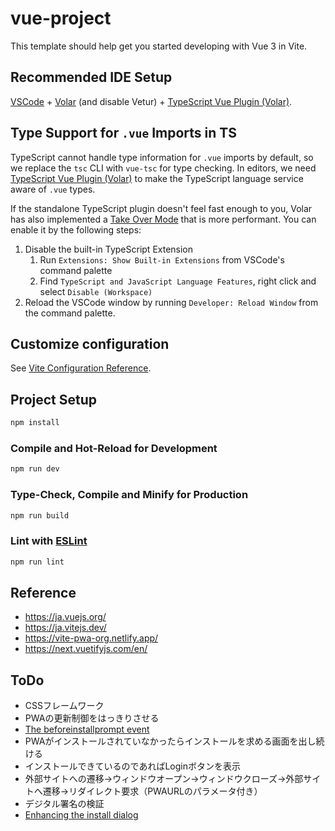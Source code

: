 # vue-project

This template should help get you started developing with Vue 3 in Vite.

## Recommended IDE Setup

[VSCode](https://code.visualstudio.com/) + [Volar](https://marketplace.visualstudio.com/items?itemName=Vue.volar) (and disable Vetur) + [TypeScript Vue Plugin (Volar)](https://marketplace.visualstudio.com/items?itemName=Vue.vscode-typescript-vue-plugin).

## Type Support for `.vue` Imports in TS

TypeScript cannot handle type information for `.vue` imports by default, so we replace the `tsc` CLI with `vue-tsc` for type checking. In editors, we need [TypeScript Vue Plugin (Volar)](https://marketplace.visualstudio.com/items?itemName=Vue.vscode-typescript-vue-plugin) to make the TypeScript language service aware of `.vue` types.

If the standalone TypeScript plugin doesn't feel fast enough to you, Volar has also implemented a [Take Over Mode](https://github.com/johnsoncodehk/volar/discussions/471#discussioncomment-1361669) that is more performant. You can enable it by the following steps:

1. Disable the built-in TypeScript Extension
    1) Run `Extensions: Show Built-in Extensions` from VSCode's command palette
    2) Find `TypeScript and JavaScript Language Features`, right click and select `Disable (Workspace)`
2. Reload the VSCode window by running `Developer: Reload Window` from the command palette.

## Customize configuration

See [Vite Configuration Reference](https://vitejs.dev/config/).

## Project Setup

```sh
npm install
```

### Compile and Hot-Reload for Development

```sh
npm run dev
```

### Type-Check, Compile and Minify for Production

```sh
npm run build
```

### Lint with [ESLint](https://eslint.org/)

```sh
npm run lint
```

## Reference

- https://ja.vuejs.org/
- https://ja.vitejs.dev/
- https://vite-pwa-org.netlify.app/
- https://next.vuetifyjs.com/en/

## ToDo

- CSSフレームワーク
- PWAの更新制御をはっきりさせる
- [The beforeinstallprompt event](https://web.dev/learn/pwa/installation-prompt/#the-beforeinstallprompt-event)
- PWAがインストールされていなかったらインストールを求める画面を出し続ける
- インストールできているのであればLoginボタンを表示
- 外部サイトへの遷移->ウィンドウオープン->ウィンドウクローズ->外部サイトへ遷移->リダイレクト要求（PWAURLのパラメータ付き）
- デジタル署名の検証
- [Enhancing the install dialog](https://web.dev/learn/pwa/installation-prompt/#enhancing-the-install-dialog)
